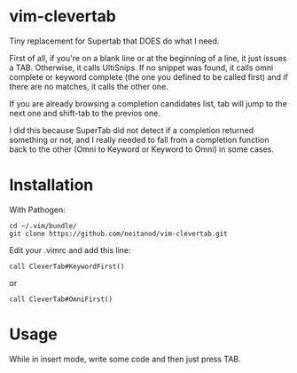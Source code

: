 vim-clevertab
=============

Tiny replacement for Supertab that DOES do what I need.

First of all, if you're on a blank line or at the beginning of a 
line, it just issues a TAB.
Otherwise, it calls UltiSnips. If no snippet was found, it calls 
omni complete or keyword complete (the one you defined to be called 
first) and if there are no matches, it calls the other one.

If you are already browsing a completion candidates list, tab will jump
to the next one and shift-tab to the previos one.

I did this because SuperTab did not detect if a completion returned 
something or not, and I really needed to fall from a completion
function back to the other (Omni to Keyword or Keyword to Omni) in 
some cases.


Installation
============

With Pathogen:

    cd ~/.vim/bundle/
    git clone https://github.com/neitanod/vim-clevertab.git
    
Edit your .vimrc and add this line:
   
    call CleverTab#KeywordFirst()

or 
    
    call CleverTab#OmniFirst()


Usage
=====

While in insert mode, write some code and then just press TAB.
